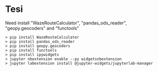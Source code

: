 # Tesi
Need install "WazeRouteCalculator", "pandas_ods_reader", "geopy.geocoders" and "functools"

```
> pip install WazeRouteCalculator
> pip install pandas_ods_reader
> pip install geopy.geocoders
> pip install functools
> pip install ipywidgets
> jupyter nbextension enable --py widgetsnbextension
> jupyter labextension install @jupyter-widgets/jupyterlab-manager
```
